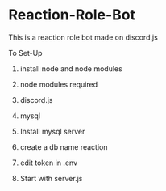 # Reaction-Role-Bot
This is a reaction role bot made on discord.js

To Set-Up 
1. install node and node modules
2. node modules required 
  1. discord.js
  2. mysql


3. Install mysql server
5. create a db name reaction
5. edit token in .env
6. Start with server.js
